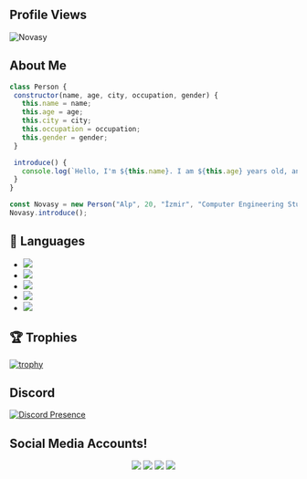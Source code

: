 ## Profile Views
<img src="https://komarev.com/ghpvc/?username=novasy&label=Profile%20Views&color=da004e" alt="Novasy" />

## About Me
 ```js
class Person {
  constructor(name, age, city, occupation, gender) {
    this.name = name;
    this.age = age;
    this.city = city;
    this.occupation = occupation;
    this.gender = gender;
  }

  introduce() {
    console.log(`Hello, I'm ${this.name}. I am ${this.age} years old, and I live in ${this.city}. I work as a ${this.occupation}, and I am ${this.gender}.`);
  }
}

const Novasy = new Person("Alp", 20, "İzmir", "Computer Engineering Student", "Erkek");
Novasy.introduce();
```

## 🔧 Languages
- ![](https://img.shields.io/badge/Code-JavaScript-black?style=flat-square&logo=javascript&logoColor=brightgreen)
- ![](https://img.shields.io/badge/Code-Python-black?style=flat-square&logo=python&logoColor=brightgreen)
- ![](https://img.shields.io/badge/Code-PHP-black?style=flat-square&logo=php&logoColor=cyan)
- ![](https://img.shields.io/badge/Tools-MongoDB-black?style=flat-square&logo=mongodb&logoColor=cyan)
- ![](https://img.shields.io/badge/Tools-MYSQL-black?style=flat-square&logo=mysql&logoColor=cyan)

## 🏆 Trophies
[![trophy](https://github-profile-trophy.vercel.app/?username=novasy&theme=dracula&column=7)](https://github.com/ryo-ma/github-profile-trophy)

## Discord 
[![Discord Presence](https://lanyard-profile-readme.vercel.app/api/191906844199878656?theme=dark&bg=06154a&animated=true&hideDiscrim=false&borderRadius=20px)](https://discord.com/users/191906844199878656)

## Social Media Accounts!

<p align="center">
     <a href="https://www.instagram.com/novasyy" target"blank_"><img src="https://img.shields.io/badge/INSTAGRAM%20-DC3175.svg?&style=for-the-badge&logo=instagram&logoColor=white"></a>
       <a href="https://twitch.tv/novasy0" target"blank_"><img src="https://img.shields.io/badge/Twitch-9146FF?style=for-the-badge&logo=twitch&logoColor=white"></a>
 <a href="https://open.spotify.com/intl-tr/artist/53aLhkySM6tjhyxM8M4cwz?si=Vlb6BGHQTMm-3UjHL7sltQ" target"blank_"><img src="https://img.shields.io/badge/Spotify%20-1ed760.svg?&style=for-the-badge&logo=spotify&logoColor=white"></a>
      <a href="https://discord.com/users/191906844199878656" target"blank_"><img src="https://img.shields.io/badge/Discord-7289da?style=for-the-badge&logo=discord&logoColor=white"></a>
</p>
